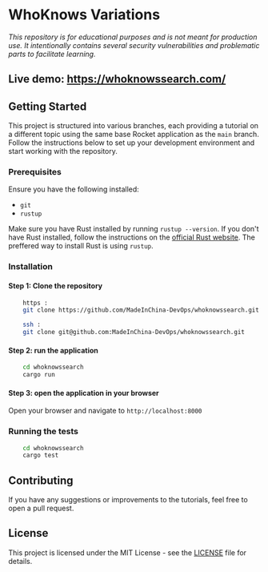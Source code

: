 # WhoKnows Variations

_This repository is for educational purposes and is not meant for production use. It intentionally contains several security vulnerabilities and problematic parts to facilitate learning._

## Live demo: https://whoknowssearch.com/

## Getting Started

This project is structured into various branches, each providing a tutorial on a different topic using the same base Rocket application as the `main` branch. Follow the instructions below to set up your development environment and start working with the repository.

### Prerequisites

Ensure you have the following installed:

- `git`
- `rustup`

Make sure you have Rust installed by running `rustup --version`. If you don't have Rust installed, follow the instructions on the [official Rust website](https://www.rust-lang.org/tools/install).
The preffered way to install Rust is using `rustup`.

### Installation

#### Step 1: Clone the repository

```bash
    https :
    git clone https://github.com/MadeInChina-DevOps/whoknowssearch.git

    ssh :
    git clone git@github.com:MadeInChina-DevOps/whoknowssearch.git
```

#### Step 2: run the application

```bash
    cd whoknowssearch
    cargo run
```

#### Step 3: open the application in your browser

Open your browser and navigate to `http://localhost:8000`

### Running the tests

```bash
    cd whoknowssearch
    cargo test
```

## Contributing

If you have any suggestions or improvements to the tutorials, feel free to open a pull request.

## License

This project is licensed under the MIT License - see the [LICENSE](LICENSE) file for details.
